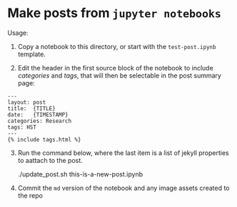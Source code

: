 
# Make posts from `jupyter notebooks`

Usage:

1) Copy a notebook to this directory, or start with the `test-post.ipynb` template.

2) Edit the header in the first source block of the notebook to include *categories* and *tags*, that will then be selectable in the post summary page:

```
---
layout: post
title:  {TITLE}
date:   {TIMESTAMP}
categories: Research
tags: HST
---
{% include tags.html %}
```

3) Run the command below, where the last item is a list of jekyll properties
   to aattach to the post.
   
   ./update_post.sh this-is-a-new-post.ipynb

4) Commit the `md` version of the notebook and any image assets created to the repo